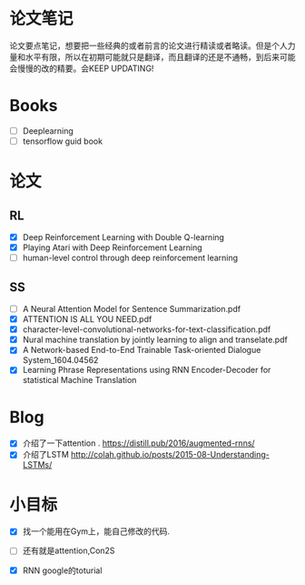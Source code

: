 # 论文笔记
论文要点笔记，想要把一些经典的或者前言的论文进行精读或者略读。但是个人力量和水平有限，所以在初期可能就只是翻译，而且翻译的还是不通畅，到后来可能会慢慢的改的精要。会KEEP UPDATING!

# Books

- [ ] Deeplearning
- [ ] tensorflow guid book

# 论文

## RL
- [x] Deep Reinforcement Learning with Double Q-learning
- [x] Playing Atari with Deep Reinforcement Learning
- [ ] human-level control through deep reinforcement learning

## SS

- [ ] A Neural Attention Model for Sentence Summarization.pdf
- [x] ATTENTION IS ALL YOU NEED.pdf
- [x] character-level-convolutional-networks-for-text-classification.pdf
- [x] Nural machine translation by jointly learning to align and transelate.pdf
- [x] A Network-based End-to-End Trainable Task-oriented Dialogue System_1604.04562
- [x] Learning Phrase Representations using RNN Encoder-Decoder for statistical Machine Translation

# Blog

- [x] 介绍了一下attention .   https://distill.pub/2016/augmented-rnns/ 
- [x] 介绍了LSTM http://colah.github.io/posts/2015-08-Understanding-LSTMs/

# 小目标

- [x] 找一个能用在Gym上，能自己修改的代码.
- [ ] 还有就是attention,Con2S
- [x] RNN google的toturial

